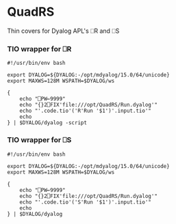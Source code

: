 # QuadRS
Thin covers for Dyalog APL's ⎕R and ⎕S

### TIO wrapper for ⎕R

```
#!/usr/bin/env bash

export DYALOG=${DYALOG:-/opt/mdyalog/15.0/64/unicode}
export MAXWS=128M WSPATH=$DYALOG/ws

{
	echo "⎕PW←9999"
	echo "{}2⎕FIX'file:///opt/QuadRS/Run.dyalog'"
	echo "'.code.tio'('R'Run '$1')'.input.tio'"
	echo
} | $DYALOG/dyalog -script
```

### TIO wrapper for ⎕S
```
#!/usr/bin/env bash

export DYALOG=${DYALOG:-/opt/mdyalog/15.0/64/unicode}
export MAXWS=128M WSPATH=$DYALOG/ws

{
	echo "⎕PW←9999"
	echo "{}2⎕FIX'file:///opt/QuadRS/Run.dyalog'"
	echo "'.code.tio'('S'Run '$1')'.input.tio'"
	echo
} | $DYALOG/dyalog
```
